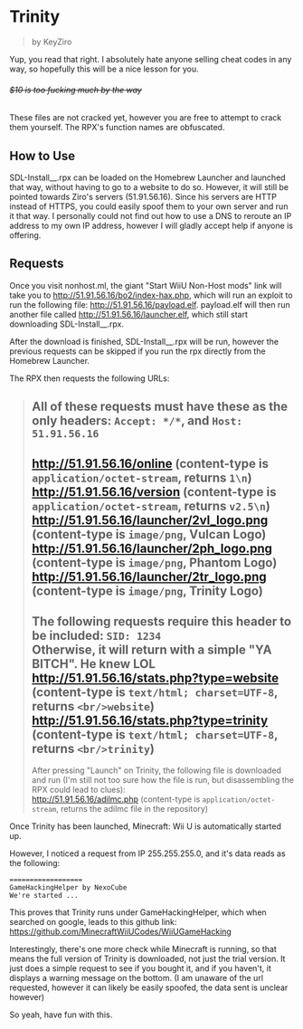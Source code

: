 # Trinity
> by KeyZiro

Yup, you read that right. I absolutely hate anyone selling cheat codes in any way, so hopefully this will be a nice lesson for you.
###### ~~$10 is too fucking much by the way~~  
These files are not cracked yet, however you are free to attempt to crack them yourself. The RPX's function names are obfuscated.

## How to Use

SDL-Install__.rpx can be loaded on the Homebrew Launcher and launched that way, without having to go to a website to do so.
However, it will still be pointed towards Ziro's servers (51.91.56.16). Since his servers are HTTP instead of HTTPS, you could easily spoof them to your own server and run it that way. I personally could not find out how to use a DNS to reroute an IP address to my own IP address, however I will gladly accept help if anyone is offering.

## Requests

Once you visit nonhost.ml, the giant "Start WiiU Non-Host mods" link will take you to http://51.91.56.16/bo2/index-hax.php, which will run an exploit to run the following file: http://51.91.56.16/payload.elf. payload.elf will then run another file called http://51.91.56.16/launcher.elf, which still start downloading SDL-Install__.rpx.

After the download is finished, SDL-Install__.rpx will be run, however the previous requests can be skipped if you run the rpx directly from the Homebrew Launcher.

The RPX then requests the following URLs:

> All of these requests must have these as the only headers: `Accept: */*`, and `Host: 51.91.56.16`  
> ---------------------------------------------------  
> http://51.91.56.16/online (content-type is `application/octet-stream`, returns `1\n`)  
> http://51.91.56.16/version (content-type is `application/octet-stream`, returns `v2.5\n`)  
> http://51.91.56.16/launcher/2vl_logo.png (content-type is `image/png`, Vulcan Logo)  
> http://51.91.56.16/launcher/2ph_logo.png (content-type is `image/png`, Phantom Logo)  
> http://51.91.56.16/launcher/2tr_logo.png (content-type is `image/png`, Trinity Logo)  
> ---------------------------------------------------  
> The following requests require this header to be included: `SID: 1234`  
> Otherwise, it will return with a simple "YA BITCH". He knew LOL  
> http://51.91.56.16/stats.php?type=website (content-type is `text/html; charset=UTF-8`, returns `<br/>website`)  
> http://51.91.56.16/stats.php?type=trinity (content-type is `text/html; charset=UTF-8`, returns `<br/>trinity`)  
> ---------------------------------------------------  
> After pressing "Launch" on Trinity, the following file is downloaded and run (I'm still not too sure how the file is run, but disassembling the RPX could lead to clues):  
> http://51.91.56.16/adilmc.php (content-type is `application/octet-stream`, returns the adilmc file in the repository)  

Once Trinity has been launched, Minecraft: Wii U is automatically started up.

However, I noticed a request from IP 255.255.255.0, and it's data reads as the following:
```
==================
GameHackingHelper by NexoCube
We're started ...
```
This proves that Trinity runs under GameHackingHelper, which when searched on google, leads to this github link: https://github.com/MinecraftWiiUCodes/WiiUGameHacking

Interestingly, there's one more check while Minecraft is running, so that means the full version of Trinity is downloaded, not just the trial version. It just does a simple request to see if you bought it, and if you haven't, it displays a warning message on the bottom. (I am unaware of the url requested, however it can likely be easily spoofed, the data sent is unclear however)

So yeah, have fun with this.
